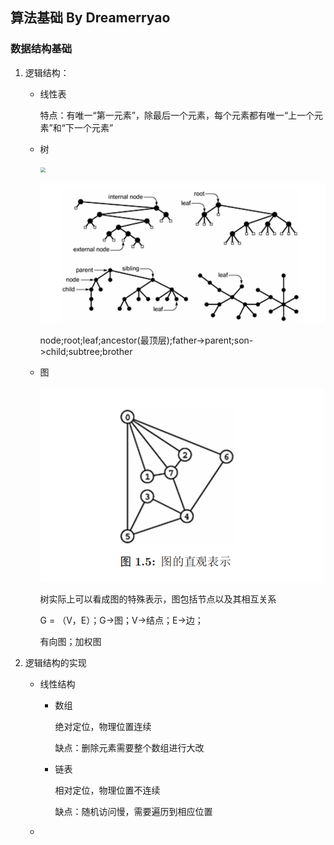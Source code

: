 ## 算法基础  By Dreamerryao

### 数据结构基础

1. 逻辑结构：

   - 线性表

     特点：有唯一“第一元素”，除最后一个元素，每个元素都有唯一“上一个元素”和“下一个元素”

   - 树

     <img src="../img/1.1.png" style="zoom:50%;" />

     

     

     ![Alt](/img/1.1.png)

     

     

     ​	node;root;leaf;ancestor(最顶层);father->parent;son->child;subtree;brother

   - 图

     ![](/img/1.2.png)

     树实际上可以看成图的特殊表示，图包括节点以及其相互关系

     G = （V，E）；G->图；V->结点；E->边；

     有向图；加权图

2. 逻辑结构的实现

   - 线性结构
     - 数组

       绝对定位，物理位置连续

       缺点：删除元素需要整个数组进行大改

     - 链表

       相对定位，物理位置不连续

       缺点：随机访问慢，需要遍历到相应位置

   - 

